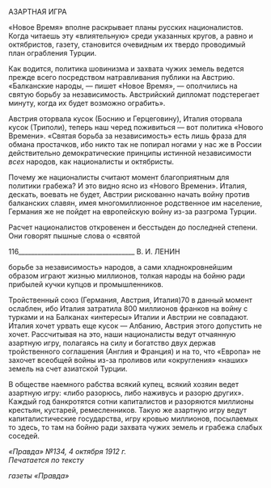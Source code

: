 АЗАРТНАЯ ИГРА

«Новое Время» вполне раскрывает планы русских националистов. Когда читаешь эту «влиятельную» среди указанных кругов, а равно и октябристов, газету, становится очевидным их твердо проводимый план ограбления Турции.

Как водится, политика шовинизма и захвата чужих земель ведется прежде всего по­средством натравливания публики на Австрию. «Балканские народы, — пишет «Новое Время», — ополчились на святую борьбу за независимость. Австрийский дипломат подстерегает минуту, когда их будет возможно ограбить».

Австрия оторвала кусок (Боснию и Герцеговину), Италия оторвала кусок (Триполи), теперь наш черед поживиться — вот политика «Нового Времени». «Святая борьба за независимость» есть лишь фраза для обмана простачков, ибо никто так не попирал но­гами у нас же в России действительно демократические принципы истинной независи­мости _всех_ народов, как националисты и октябристы.

Почему же националисты считают момент благоприятным для политики грабежа? И это видно ясно из «Нового Времени». Италия, дескать, воевать не будет, Австрии рис­кованно начать войну против балканских славян, имея многомиллионное родственное им население, Германия же не пойдет на европейскую войну из-за разгрома Турции.

Расчет националистов откровенен и бесстыден до последней степени. Они говорят пышные слова о «святой

  

116____________________________________ В. И. ЛЕНИН

борьбе за независимость» народов, а сами хладнокровнейшим образом играют жизнью миллионов, толкая народы на бойню ради прибылей кучки купцов и промышленников.

Тройственный союз (Германия, Австрия, Италия)70 в данный момент ослаблен, ибо Италия затратила 800 миллионов франков на войну с турками и на Балканах «интере­сы» Италии и Австрии не совпадают. Италия хочет урвать еще кусок — Албанию, Ав­стрия этого допустить не хочет. Рассчитывая на это, наши националисты ведут отчаян­ную азартную игру, полагаясь на силу и богатство двух держав тройственного согла­шения (Англия и Франция) и на то, что «Европа» не захочет всеобщей войны из-за проливов или «округления» «наших» земель на счет азиатской Турции.

В обществе наемного рабства всякий купец, всякий хозяин ведет азартную игру: «либо разорюсь, либо наживусь и разорю других». Каждый год банкротятся сотни ка­питалистов и разоряются миллионы крестьян, кустарей, ремесленников. Такую же азартную игру ведут капиталистические государства, игру кровью миллионов, посы­лаемых то здесь, то там на бойню ради захвата чужих земель и грабежа слабых соседей.

_«Правда» №134, 4 октября 1912 г.                                                           Печатается по тексту_

_газеты «Правда»_